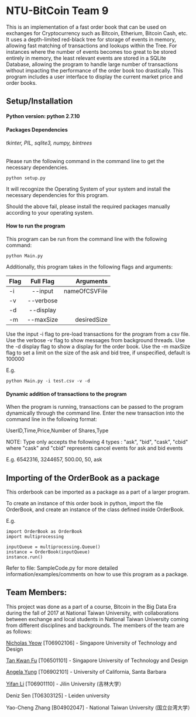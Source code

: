 # NTU-BitCoin Team 9

This is an implementation of a fast order book that can be used on exchanges for Cryptocurrency such as Bitcoin, Etherium, Bitcoin Cash, etc. 
It uses a depth-limited red-black tree for storage of events in memory, allowing fast matching of transactions and lookups within the Tree. For instances where the number of events becomes too great to be stored entirely in memory, the least relevant events are stored in a SQLite Database, allowing the program to handle large number of transactions without impacting the performance of the order book too drastically.
This program includes a user interface to display the current market price and order books. 

## Setup/Installation

#### Python version: python 2.7.10

#### Packages Dependencies

###### tkinter, PIL, sqlite3, numpy, bintrees

Please run the following command in the command line to get the necessary dependencies.
```
python setup.py
```
It will recognize the Operating System of your system and install the necessary dependencies for this program.

Should the above fail, please install the required packages manually according to your operating system.
#### How to run the program

This program can be run from the command line with the following command:
```
python Main.py
```

Additionally, this program takes in the following flags and arguments:

 Flag | Full Flag | Arguments 
 ---- | :-------: | --------: 
 -i   | --input   | nameOfCSVFile
 -v   | --verbose |           
 -d   | --display |           
 -m   | --maxSize | desiredSize
 
 Use the input -i flag to pre-load transactions for the program from a csv file.
 Use the verbose -v flag to show messages from background threads.
 Use the -d display flag to show a display for the order book.
 Use the -m maxSize flag to set a limit on the size of the ask and bid tree, if unspecified, default is 100000
 
 E.g.
 ```
 python Main.py -i test.csv -v -d
 ```

#### Dynamic addition of transactions to the program

When the program is running, transactions can be passed to the program dynamically through the command line.
Enter the new transaction into the command line in the following format:

UserID,Time,Price,Number of Shares,Type

NOTE: Type only accepts the following 4 types : "ask", "bid", "cask", "cbid"
where "cask" and "cbid" represents cancel events for ask and bid events

E.g.
6542316, 3244657, 500.00, 50, ask

## Importing of the OrderBook as a package

This orderbook can be imported as a package as a part of a larger program. 

To create an instance of this order book in python, import the file OrderBook, and create an instance of the class defined inside OrderBook.

E.g.
```
import OrderBook as OrderBook
import multiprocessing

inputQueue = multiprocessing.Queue()
instance = OrderBook(inputQueue)
instance.run()
```

Refer to file: SampleCode.py for more detailed information/examples/comments on how to use this program as a package.

## Team Members:

This project was done as a part of a course, Bitcoin in the Big Data Era during the fall of 2017 at National Taiwan University, with collaborations between exchange and local students in National Taiwan University coming from different disciplines and backgrounds. The members of the team are as follows:

[Nicholas Yeow](https://github.com/imny94) [T06902106] - Singapore University of Technology and Design

[Tan Kwan Fu](https://github.com/wilfred55555) [T06501101] - Singapore University of Technology and Design

[Angela Yung](https://github.com/asyung) [T06902101] - University of California, Santa Barbara

[Yifan Li](https://github.com/brucefeynman) [T06901110] - Jilin University (吉林大学）

Deniz Sen [T06303125] - Leiden university

Yao-Cheng Zhang [B04902047] - National Taiwan University (国立台湾大学）
